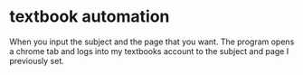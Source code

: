 # textbook automation

When you input the subject and the page that you want. The program opens a chrome tab and logs into my textbooks account to the subject and page I previously set.
